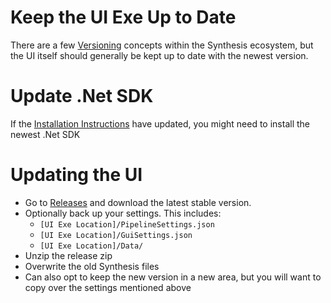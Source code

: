 # Keep the UI Exe Up to Date
There are a few [Versioning](https://github.com/Mutagen-Modding/Synthesis/wiki/Versioning) concepts within the Synthesis ecosystem, but the UI itself should generally be kept up to date with the newest version.

# Update .Net SDK
If the [Installation Instructions](https://github.com/Mutagen-Modding/Synthesis/wiki/Installation) have updated, you might need to install the newest .Net SDK

# Updating the UI
- Go to [Releases](https://github.com/Mutagen-Modding/Synthesis/releases) and download the latest stable version.
- Optionally back up your settings.  This includes:
    - `[UI Exe Location]/PipelineSettings.json`
    - `[UI Exe Location]/GuiSettings.json`
    - `[UI Exe Location]/Data/`
- Unzip the release zip
- Overwrite the old Synthesis files
- Can also opt to keep the new version in a new area, but you will want to copy over the settings mentioned above